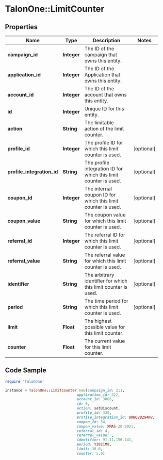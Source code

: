 # TalonOne::LimitCounter

## Properties

Name | Type | Description | Notes
------------ | ------------- | ------------- | -------------
**campaign_id** | **Integer** | The ID of the campaign that owns this entity. | 
**application_id** | **Integer** | The ID of the Application that owns this entity. | 
**account_id** | **Integer** | The ID of the account that owns this entity. | 
**id** | **Integer** | Unique ID for this entity. | 
**action** | **String** | The limitable action of the limit counter. | 
**profile_id** | **Integer** | The profile ID for which this limit counter is used. | [optional] 
**profile_integration_id** | **String** | The profile integration ID for which this limit counter is used. | [optional] 
**coupon_id** | **Integer** | The internal coupon ID for which this limit counter is used. | [optional] 
**coupon_value** | **String** | The coupon value for which this limit counter is used. | [optional] 
**referral_id** | **Integer** | The referral ID for which this limit counter is used. | [optional] 
**referral_value** | **String** | The referral value for which this limit counter is used. | [optional] 
**identifier** | **String** | The arbitrary identifier for which this limit counter is used. | [optional] 
**period** | **String** | The time period for which this limit counter is used. | [optional] 
**limit** | **Float** | The highest possible value for this limit counter. | 
**counter** | **Float** | The current value for this limit counter. | 

## Code Sample

```ruby
require 'TalonOne'

instance = TalonOne::LimitCounter.new(campaign_id: 211,
                                 application_id: 322,
                                 account_id: 3886,
                                 id: 6,
                                 action: setDiscount,
                                 profile_id: 335,
                                 profile_integration_id: URNGV8294NV,
                                 coupon_id: 34,
                                 coupon_value: XMAS-20-2021,
                                 referral_id: 4,
                                 referral_value: ,
                                 identifier: 91.11.156.141,
                                 period: Y2021M8,
                                 limit: 10.0,
                                 counter: 5.0)
```


